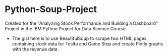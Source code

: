 # Python-Soup-Project
Created for the "Analyzing Stock Performance and Building a Dashboard" Project in the IBM Python Project for Data Science Course
- The gist here is to use BeautifulSoup to scrape two HTML pages containing stock data for Teslta and Game Stop and create Plotly graphs with the revenue data.
